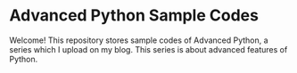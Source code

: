 # Advanced Python Sample Codes
Welcome! This repository stores sample codes of Advanced Python, a series which I upload on my blog. This series is about advanced features of Python.